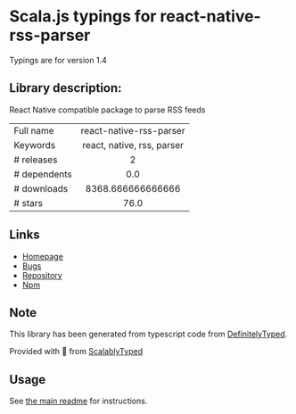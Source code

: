 
# Scala.js typings for react-native-rss-parser

Typings are for version 1.4

## Library description:
React Native compatible package to parse RSS feeds

|                    |                 |
| ------------------ | :-------------: |
| Full name          | react-native-rss-parser |
| Keywords           | react, native, rss, parser |
| # releases         | 2 |
| # dependents       | 0.0 |
| # downloads        | 8368.666666666666 |
| # stars            | 76.0 |

## Links
- [Homepage](https://github.com/jameslawler/react-native-rss-parser#readme)
- [Bugs](https://github.com/jameslawler/react-native-rss-parser/issues)
- [Repository](https://github.com/jameslawler/react-native-rss-parser)
- [Npm](https://www.npmjs.com/package/react-native-rss-parser)
    


## Note
This library has been generated from typescript code from [DefinitelyTyped](https://definitelytyped.org).

Provided with :purple_heart: from [ScalablyTyped](https://github.com/oyvindberg/ScalablyTyped)

## Usage
See [the main readme](../../readme.md) for instructions.


